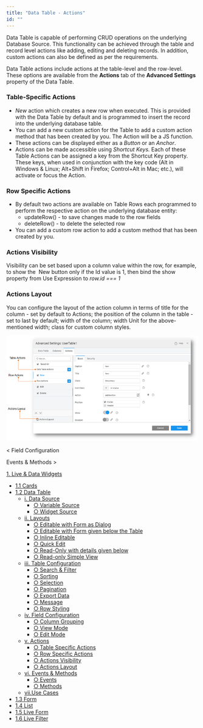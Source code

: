 ```yaml
---
title: "Data Table - Actions"
id: ""
---
```


Data Table is capable of performing CRUD operations on the underlying Database Source. This functionality can be achieved through the table and record level actions like adding, editing and deleting records. In addition, custom actions can also be defined as per the requirements.

Data Table actions include actions at the table-level and the row-level. These options are available from the **Actions** tab of the **Advanced Settings** property of the Data Table.

### Table-Specific Actions

- _New_ action which creates a new row when executed. This is provided with the Data Table by default and is programmed to insert the record into the underlying database table.
- You can add a new custom action for the Table to add a custom action method that has been created by you. The Action will be a JS function.
- These actions can be displayed either as a _Button_ or an _Anchor_.
- Actions can be made accessible using _Shortcut Keys._ Each of these Table Actions can be assigned a key from the Shortcut Key property. These keys, when used in conjunction with the key code (Alt in Windows & Linux; Alt+Shift in Firefox; Control+Alt in Mac; etc.), will activate or focus the Action.

### Row Specific Actions

- By default two actions are available on Table Rows each programmed to perform the respective action on the underlying database entity:
    - updateRow() - to save changes made to the row fields
    - deleteRow() - to delete the selected row
- You can add a custom row action to add a custom method that has been created by you.

### Actions Visibility

Visibility can be set based upon a column value within the row, for example, to show the  New button only if the Id value is 1, then bind the show property from Use Expression to _row.id === 1_

### Actions Layout

You can configure the layout of the action column in terms of title for the column - set by default to Actions; the position of the column in the table - set to last by default; width of the column; width Unit for the above-mentioned width; class for custom column styles.

[![](../assets/AS_actions.png?ver=20)](../assets/AS_actions.png?ver=20)

< Field Configuration

Events & Methods >

[1\. Live & Data Widgets](/learn/app-development/widgets/widget-library/#data-live)

- [1.1 Cards](/learn/app-development/widgets/datalive/cards/)
- [1.2 Data Table](/learn/app-development/widgets/datalive/data-table/)
    - [i. Data Source](/learn/app-development/widgets/datalive/datatable/data-source/)
        - [○ Variable Source](/learn/app-development/widgets/datalive/datatable/data-source/#variable-source)
        - [○ Widget Source](/learn/app-development/widgets/datalive/datatable/data-source/#widget-source)
    - [ii. Layouts](/learn/app-development/widgets/datalive/datatable/layouts/)
        - [○ Editable with Form as Dialog](/learn/app-development/widgets/datalive/datatable/layouts/#efd)
        - [○ Editable with Form given below the Table](/learn/app-development/widgets/datalive/datatable/layouts/#efb)
        - [○ Inline Editable](/learn/app-development/widgets/datalive/datatable/layouts/#edi)
        - [○ Quick Edit](/learn/app-development/widgets/datalive/datatable/layouts/#edq)
        - [○ Read-Only with details given below](/learn/app-development/widgets/datalive/datatable/layouts/#rof)
        - [○ Read-only Simple View](/learn/app-development/widgets/datalive/datatable/layouts/#ros)
    - [iii. Table Configuration](/learn/app-development/widgets/datalive/datatable/table-configuration/)
        - [○ Search & Filter](/learn/app-development/widgets/datalive/datatable/table-configuration/#search-n-filter)
        - [○ Sorting](/learn/app-development/widgets/datalive/datatable/table-configuration/#sorting)
        - [○ Selection](/learn/app-development/widgets/datalive/datatable/table-configuration/#selection)
        - [○ Pagination](/learn/app-development/widgets/datalive/datatable/table-configuration/#pagin)
        - [○ Export Data](/learn/app-development/widgets/datalive/datatable/table-configuration/#export-data)
        - [○ Message](/learn/app-development/widgets/datalive/datatable/table-configuration/#message)
        - [○ Row Styling](/learn/app-development/widgets/datalive/datatable/table-configuration/#row-style)
    - [iv. Field Configuration](/learn/app-development/widgets/datalive/datatable/field-configuration/)
        - [○ Column Grouping](/learn/app-development/widgets/datalive/datatable/field-configuration/#grouping)
        - [○ View Mode](/learn/app-development/widgets/datalive/datatable/field-configuration/#view-mode)
        - [○ Edit Mode](/learn/app-development/widgets/datalive/datatable/field-configuration/#edit-mode)
    - [v. Actions](/learn/app-development/widgets/datalive/datatable/actions/)
        - [○ Table Specific Actions](#table-actions)
        - [○ Row Specific Actions](#row-actions)
        - [○ Actions Visibility](#actions-visibility)
        - [○ Actions Layout](#actions-layout)
    - [vi. Events & Methods](/learn/app-development/widgets/datalive/datatable/datatable-events-methods/)
        - [○ Events](/learn/app-development/widgets/datalive/datatable/datatable-events-methods/#events)
        - [○ Methods](/learn/app-development/widgets/datalive/datatable/datatable-events-methods/#methods)
    - [vii.Use Cases](/learn/app-development/widgets/datalive/datatable/data-table-use-cases/)
- [1.3 Form](/learn/app-development/widgets/datalive/form/)
- [1.4 List](/learn/app-development/widgets/datalive/list/)
- [1.5 Live Form](/learn/app-development/widgets/datalive/live-form/)
- [1.6 Live Filter](/learn/app-development/widgets/datalive/live-filter/)
